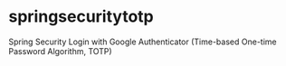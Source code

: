 springsecuritytotp
==================

Spring Security Login with Google Authenticator (Time-based One-time Password Algorithm, TOTP)
